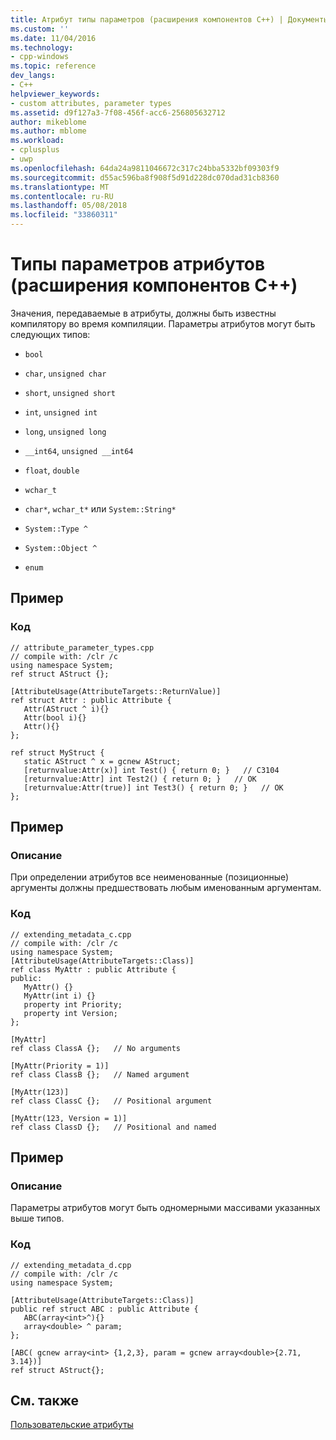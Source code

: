 ```yaml
---
title: Атрибут типы параметров (расширения компонентов C++) | Документы Microsoft
ms.custom: ''
ms.date: 11/04/2016
ms.technology:
- cpp-windows
ms.topic: reference
dev_langs:
- C++
helpviewer_keywords:
- custom attributes, parameter types
ms.assetid: d9f127a3-7f08-456f-acc6-256805632712
author: mikeblome
ms.author: mblome
ms.workload:
- cplusplus
- uwp
ms.openlocfilehash: 64da24a9811046672c317c24bba5332bf09303f9
ms.sourcegitcommit: d55ac596ba8f908f5d91d228dc070dad31cb8360
ms.translationtype: MT
ms.contentlocale: ru-RU
ms.lasthandoff: 05/08/2018
ms.locfileid: "33860311"
---
```

# <a name="attribute-parameter-types--c-component-extensions"></a>Типы параметров атрибутов (расширения компонентов C++)
Значения, передаваемые в атрибуты, должны быть известны компилятору во время компиляции.  Параметры атрибутов могут быть следующих типов:  
  
-   `bool`  
  
-   `char`, `unsigned char`  
  
-   `short`, `unsigned short`  
  
-   `int`, `unsigned int`  
  
-   `long`, `unsigned long`  
  
-   `__int64`, `unsigned __int64`  
  
-   `float`, `double`  
  
-   `wchar_t`  
  
-   `char*`, `wchar_t*` или `System::String*`  
  
-   `System::Type ^`  
  
-   `System::Object ^`  
  
-   `enum`  
  
## <a name="example"></a>Пример  
  
### <a name="code"></a>Код  
  
```  
// attribute_parameter_types.cpp  
// compile with: /clr /c  
using namespace System;  
ref struct AStruct {};  
  
[AttributeUsage(AttributeTargets::ReturnValue)]  
ref struct Attr : public Attribute {  
   Attr(AStruct ^ i){}  
   Attr(bool i){}  
   Attr(){}  
};  
  
ref struct MyStruct {  
   static AStruct ^ x = gcnew AStruct;  
   [returnvalue:Attr(x)] int Test() { return 0; }   // C3104  
   [returnvalue:Attr] int Test2() { return 0; }   // OK  
   [returnvalue:Attr(true)] int Test3() { return 0; }   // OK  
};  
```  
  
## <a name="example"></a>Пример  
  
### <a name="description"></a>Описание  
 При определении атрибутов все неименованные (позиционные) аргументы должны предшествовать любым именованным аргументам.  
  
### <a name="code"></a>Код  
  
```  
// extending_metadata_c.cpp  
// compile with: /clr /c  
using namespace System;  
[AttributeUsage(AttributeTargets::Class)]  
ref class MyAttr : public Attribute {  
public:  
   MyAttr() {}  
   MyAttr(int i) {}  
   property int Priority;  
   property int Version;  
};  
  
[MyAttr]   
ref class ClassA {};   // No arguments  
  
[MyAttr(Priority = 1)]   
ref class ClassB {};   // Named argument  
  
[MyAttr(123)]   
ref class ClassC {};   // Positional argument  
  
[MyAttr(123, Version = 1)]   
ref class ClassD {};   // Positional and named  
```  
  
## <a name="example"></a>Пример  
  
### <a name="description"></a>Описание  
 Параметры атрибутов могут быть одномерными массивами указанных выше типов.  
  
### <a name="code"></a>Код  
  
```  
// extending_metadata_d.cpp  
// compile with: /clr /c  
using namespace System;  
  
[AttributeUsage(AttributeTargets::Class)]  
public ref struct ABC : public Attribute {  
   ABC(array<int>^){}  
   array<double> ^ param;  
};  
  
[ABC( gcnew array<int> {1,2,3}, param = gcnew array<double>{2.71, 3.14})]   
ref struct AStruct{};  
```  
  
## <a name="see-also"></a>См. также  
 [Пользовательские атрибуты](../windows/user-defined-attributes-cpp-component-extensions.md)